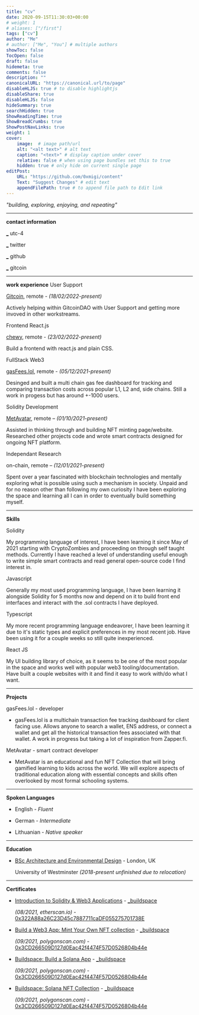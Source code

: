 ```yaml
---
title: "cv"
date: 2020-09-15T11:30:03+00:00
# weight: 1
# aliases: ["/first"]
tags: ["cv"]
author: "Me"
# author: ["Me", "You"] # multiple authors
showToc: false
TocOpen: false
draft: false
hidemeta: true
comments: false
description: ""
canonicalURL: "https://canonical.url/to/page"
disableHLJS: true # to disable highlightjs
disableShare: true
disableHLJS: false
hideSummary: true
searchHidden: true
ShowReadingTime: true
ShowBreadCrumbs: true
ShowPostNavLinks: true
weight: 1
cover:
    image:  # image path/url
    alt: "<alt text>" # alt text
    caption: "<text>" # display caption under cover
    relative: false # when using page bundles set this to true
    hidden: true # only hide on current single page
editPost:
    URL: "https://github.com/0xmigi/content"
    Text: "Suggest Changes" # edit text
    appendFilePath: true # to append file path to Edit link
---
```




*"building, exploring, enjoying, and repeating"*

***

**contact information**

[_](https://www.google.com/maps/place/Brooklyn,+NY,+USA/@40.6453531,-74.0150367,12z/data=!3m1!4b1!4m5!3m4!1s0x89c24416947c2109:0x82765c7404007886!8m2!3d40.6781784!4d-73.9441579) utc-4

[_](https://twitter.com/0xmigi) twitter

[_](https://github.com/0xmigi) github

[_](https://gitcoin.co/0xmigi)  gitcoin
***

**work experience**
User Support 

[Gitcoin](https://gitcoin.co/), remote - *(18/02/2022-present)*

Actively helping within GitcoinDAO with User Support and getting more invoved in other workstreams.


Frontend React.js  

[chewy](https://cwy.money/), remote - *(23/02/2022-present)*

Build a frontend with react.js and plain CSS.


FullStack Web3

[gasFees.lol](https://gasfees.lol/), remote - *(05/12/2021-present)*

Desinged and built a multi chain gas fee dashboard for tracking and comparing transaction costs across popular L1, L2 and, side chains. Still a work in progess but has around +-1000 users.


Solidity Development

[MetAvatar](https://metavatar.digital/), remote – *(01/10/2021-present)*

Assisted in thinking through and building NFT minting page/website. Researched other projects code and wrote smart contracts designed for ongoing NFT platform.



Independant Research

on-chain, remote – *(12/01/2021-present)*

Spent over a year fascinated with blockchain technologies and mentally exploring what is possible using such a mechanism in society. Unpaid and for no reason other than following my own curiosity I have been exploring the space and learning all I can in order to eventually build something myself.

***
**Skills**


Solidity 

My programming language of interest, I have been learning it since May of 2021 starting with CryptoZombies and proceeding on through self taught methods. Currently I have reached a level of understanding useful enough to write simple smart contracts and read general open-source code I find interest in. 

 

Javascript 

Generally my most used programming language, I have been learning it alongside Solidity for 5 months now and depend on it to build front end interfaces and interact with the .sol contracts I have deployed. 



Typescript 

My more recent programming language endeavorer, I have been learning it due to it's static types and explicit preferences in my most recent job. Have been using it for a couple weeks so still quite inexperienced.



React JS

My UI building library of choice, as it seems to be one of the most popular in the space and works well with popular web3 tooling/documentation. Have built a couple websites with it and find it easy to work with/do what I want.


***
**Projects**

gasFees.lol - developer

* gasFees.lol is a multichain transaction fee tracking dashboard for client facing use. Allows anyone to search a wallet, ENS address, or connect a wallet and get all the historical transaction fees associated with that wallet. A work in progress but taking a lot of inspiration from Zapper.fi.


MetAvatar - smart contract developer

* MetAvatar is an educational and fun NFT Collection that will bring gamified learning to kids across the world. We will explore aspects of traditional education along with essential concepts and skills often overlooked by most formal schooling systems.




***
**Spoken Languages**


* English - *Fluent*

* German - *Intermediate*

* Lithuanian - *Native speaker*

***
**Education**


* [BSc Architecture and Environmental Design](https://www.westminster.ac.uk/architecture-interiors-and-urban-design-courses/2022-23/september/full-time/architecture-and-environmental-design-bsc-honours) - London, UK

   University of Westminster *(2018-present unfinished due to relocation)*

***
**Certificates**


- [Introduction to Solidity & Web3 Applications](https://opensea.io/assets/matic/0x3cd266509d127d0eac42f4474f57d0526804b44e/858) - [_buildspace](https://buildspace.so/)

   *(08/2021, etherscan.io)* - [0x322A88a26C23D45c7887711caDF055275701738E](https://etherscan.io/address/0x322a88a26c23d45c7887711cadf055275701738e)


- [Build a Web3 App: Mint Your Own NFT collection](https://opensea.io/assets/matic/0x3cd266509d127d0eac42f4474f57d0526804b44e/755) - [_buildspace](https://buildspace.so/)

  *(09/2021, polygonscan.com)* - [0x3CD266509D127d0Eac42f4474F57D0526804b44e](https://polygonscan.com/address/0x3cd266509d127d0eac42f4474f57d0526804b44e) 


- [Buildspace: Build a Solana App](https://opensea.io/assets/matic/0x3cd266509d127d0eac42f4474f57d0526804b44e/3093) - [_buildspace](https://buildspace.so/)

  *(09/2021, polygonscan.com)* - [0x3CD266509D127d0Eac42f4474F57D0526804b44e](https://polygonscan.com/address/0x3cd266509d127d0eac42f4474f57d0526804b44e)


- [Buildspace: Solana NFT Collection](https://opensea.io/assets/matic/0x3cd266509d127d0eac42f4474f57d0526804b44e/5264) - [_buildspace](https://buildspace.so/)

  *(09/2021, polygonscan.com)* - [0x3CD266509D127d0Eac42f4474F57D0526804b44e](https://polygonscan.com/address/0x3cd266509d127d0eac42f4474f57d0526804b44e) 

  